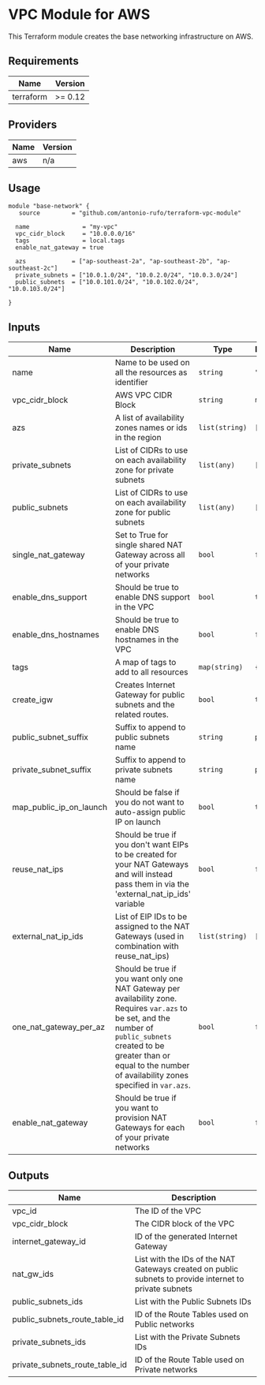 # VPC Module for AWS #

This Terraform module creates the base networking infrastructure on AWS.

## Requirements

| Name      | Version |
| --------- | ------- |
| terraform | >= 0.12 |

## Providers

| Name | Version |
| ---- | ------- |
| aws  | n/a     |

## Usage

```hcl
module "base-network" {
   source         = "github.com/antonio-rufo/terraform-vpc-module"

  name               = "my-vpc"
  vpc_cidr_block     = "10.0.0.0/16"
  tags               = local.tags
  enable_nat_gateway = true

  azs             = ["ap-southeast-2a", "ap-southeast-2b", "ap-southeast-2c"]
  private_subnets = ["10.0.1.0/24", "10.0.2.0/24", "10.0.3.0/24"]
  public_subnets  = ["10.0.101.0/24", "10.0.102.0/24", "10.0.103.0/24"]

}
```

## Inputs

| Name | Description | Type | Default | Required |
|------|-------------|------|---------|:--------:|
| name | Name to be used on all the resources as identifier | `string`  | `""` | no |
| vpc\_cidr\_block | AWS VPC CIDR Block | `string`  | `n/a` | yes |
| azs | A list of availability zones names or ids in the region | `list(string)` | `[]` | yes |
| private\_subnets | List of CIDRs to use on each availability zone for private subnets | `list(any)` | `[]` | yes |
| public\_subnets | List of CIDRs to use on each availability zone for public subnets | `list(any)` | `[]` | yes |
| single\_nat\_gateway | Set to True for single shared NAT Gateway across all of your private networks | `bool` | `false` |    no    |
| enable\_dns\_support | Should be true to enable DNS support in the VPC | `bool` | `true` | no |
| enable\_dns\_hostnames | Should be true to enable DNS hostnames in the VPC | `bool` | `false` | no |
| tags | A map of tags to add to all resources | `map(string)` | `{}` | no |
| create\_igw | Creates Internet Gateway for public subnets and the related routes.  | `bool` | `true` | no |
| public\_subnet\_suffix | Suffix to append to public subnets name  | `string` | `public` | no |
| private\_subnet\_suffix | Suffix to append to private subnets name  | `string` | `private` | no |
| map_public\_ip\_on\_launch | Should be false if you do not want to auto-assign public IP on launch  | `bool` | `true` |    no    |
| reuse\_nat\_ips | Should be true if you don't want EIPs to be created for your NAT Gateways and will instead pass them in via the 'external_nat_ip_ids' variable | `bool` | `false` | no |
| external\_nat\_ip\_ids | List of EIP IDs to be assigned to the NAT Gateways (used in combination with reuse_nat_ips) | `list(string)` | `[]` | no |
| one\_nat\_gateway\_per\_az  | Should be true if you want only one NAT Gateway per availability zone. Requires `var.azs` to be set, and the number of `public_subnets` created to be greater than or equal to the number of availability zones specified in `var.azs`.  | `bool` | `false` | no |
| enable\_nat\_gateway | Should be true if you want to provision NAT Gateways for each of your private networks  | `bool` | `false` | no |

## Outputs

| Name | Description |
|------|-------------|
| vpc\_id | The ID of the VPC |
| vpc\_cidr\_block | The CIDR block of the VPC |
| internet\_gateway\_id | ID of the generated Internet Gateway |
| nat\_gw\_ids | List with the IDs of the NAT Gateways created on public subnets to provide internet to private subnets |
| public\_subnets\_ids | List with the Public Subnets IDs |
| public\_subnets\_route\_table\_id  | ID of the Route Tables used on Public networks |
| private\_subnets\_ids | List with the Private Subnets IDs |
| private\_subnets\_route\_table\_id | ID of the Route Table used on Private networks |
